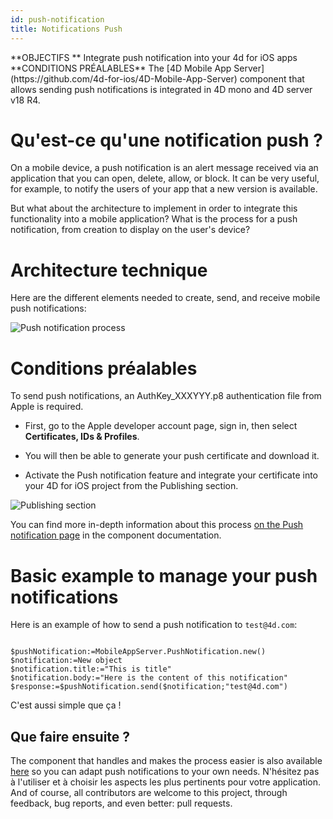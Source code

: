 ```yaml
---
id: push-notification
title: Notifications Push
---
```


<div markdown="1" class = "tips">
**OBJECTIFS **
Integrate push notification into your 4d for iOS apps
</div>

<div markdown="1" class = "prerequisites">
**CONDITIONS PRÉALABLES**
The [4D Mobile App Server](https://github.com/4d-for-ios/4D-Mobile-App-Server) component that allows sending push notifications is integrated in 4D mono and 4D server v18 R4.
</div>

# Qu'est-ce qu'une notification push ?

On a mobile device, a push notification is an alert message received via an application that you can open, delete, allow, or block. It can be very useful, for example, to notify the users of your app that a new version is available.

But what about the architecture to implement in order to integrate this functionality into a mobile application? What is the process for a push notification, from creation to display on the user's device?

# Architecture technique

Here are the different elements needed to create, send, and receive mobile push notifications:

![Push notification process](assets/en/push-notification/4D-for-ios-push-notification.png)

# Conditions préalables

To send push notifications, an AuthKey_XXXYYY.p8 authentication file from Apple is required.

* First, go to the Apple developer account page, sign in, then select **Certificates, IDs & Profiles**.

* You will then be able to generate your push certificate and download it.

* Activate the Push notification feature and integrate your certificate into your 4D for iOS project from the Publishing section.

![Publishing section](assets/en/push-notification/push-notification-publishing-section.png)

You can find more in-depth information about this process [on the Push notification page](https://github.com/4d-for-ios/4D-Mobile-App-Server/blob/master/Documentation/Classes/PushNotification.md) in the component documentation.

# Basic example to manage your push notifications

Here is an example of how to send a push notification to `test@4d.com`:

```4d

$pushNotification:=MobileAppServer.PushNotification.new() 
$notification:=New object 
$notification.title:="This is title" 
$notification.body:="Here is the content of this notification" 
$response:=$pushNotification.send($notification;"test@4d.com")

```

C'est aussi simple que ça !


## Que faire ensuite ?

The component that handles and makes the process easier is also available [here](https://github.com/4d-for-ios/4D-Mobile-App-Server/blob/master/Documentation/Classes/PushNotification.md) so you can adapt push notifications to your own needs. N'hésitez pas à l'utiliser et à choisir les aspects les plus pertinents pour votre application. And of course, all contributors are welcome to this project, through feedback, bug reports, and even better: pull requests.


